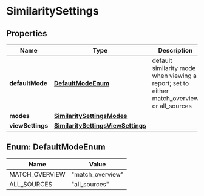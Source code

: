 

# SimilaritySettings


## Properties

| Name | Type | Description | Notes |
|------------ | ------------- | ------------- | -------------|
|**defaultMode** | [**DefaultModeEnum**](#DefaultModeEnum) | default similarity mode when viewing a report; set to either match_overview or all_sources |  [optional] |
|**modes** | [**SimilaritySettingsModes**](SimilaritySettingsModes.md) |  |  [optional] |
|**viewSettings** | [**SimilaritySettingsViewSettings**](SimilaritySettingsViewSettings.md) |  |  [optional] |



## Enum: DefaultModeEnum

| Name | Value |
|---- | -----|
| MATCH_OVERVIEW | &quot;match_overview&quot; |
| ALL_SOURCES | &quot;all_sources&quot; |




